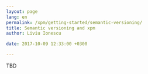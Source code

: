 ```yaml
---
layout: page
lang: en
permalink: /xpm/getting-started/semantic-versioning/
title: Semantic versioning and xpm
author: Liviu Ionescu

date: 2017-10-09 12:33:00 +0300

---
```


TBD
